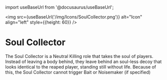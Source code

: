 import useBaseUrl from '@docusaurus/useBaseUrl';

<img src={useBaseUrl('/img/Icons/SoulCollector.png')} alt="Icon" align="left" style={{height: 60}} />
# Soul Collector

The Soul Collector is a Neutral Killing role that takes the soul of players. Instead of leaving a body behind, they leave behind an soul-less decoy that looks identical to the reaped player, standing still without life. Because of this, the Soul Collector cannot trigger Bait or Noisemaker (if specified)
